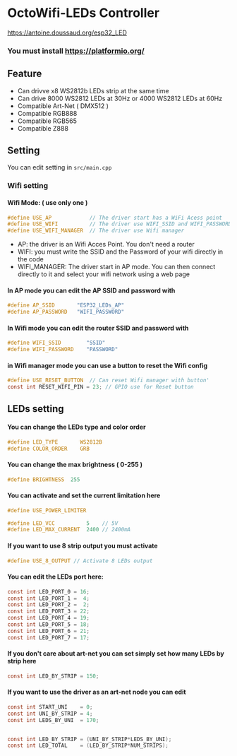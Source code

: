 OctoWifi-LEDs Controller
============

https://antoine.doussaud.org/esp32_LED

### You must install https://platformio.org/

## Feature
 - Can drivve x8 WS2812b LEDs strip at the same time
 - Can drive 8000 WS2812 LEDs at 30Hz or 4000 WS2812 LEDs at 60Hz
 - Compatible Art-Net ( DMX512 )
 - Compatible RGB888
 - Compatible RGB565
 - Compatible Z888

## Setting
You can edit  setting in `src/main.cpp`

### Wifi setting
#### Wifi Mode: ( use only one )
```C
#define USE_AP            // The driver start has a WiFi Acess point
#define USE_WIFI          // The driver use WIFI_SSID and WIFI_PASSWORD
#define USE_WIFI_MANAGER  // The driver use Wifi manager
```
- AP: the driver is an Wifi Acces Point. You don't need a router
- WIFI: you must write the SSID and the Password of your wifi directly in the code
- WIFI_MANAGER: The driver start in AP mode. You can then connect directly to it and select your wifi network using a web page

#### In AP mode you can edit the AP SSID and password with

```C
#define AP_SSID       "ESP32_LEDs_AP"
#define AP_PASSWORD   "WIFI_PASSWORD"
```

#### In Wifi  mode you can edit the router SSID and password with

```C
#define WIFI_SSID        "SSID"
#define WIFI_PASSWORD    "PASSWORD"
```

#### in Wifi manager mode you can use a button to reset the Wifi config

```C
#define USE_RESET_BUTTON  // Can reset Wifi manager with button'
const int RESET_WIFI_PIN = 23; // GPIO use for Reset button
```

## LEDs setting

#### You can change the LEDs type and color order
```C
#define LED_TYPE       WS2812B
#define COLOR_ORDER    GRB
```

#### You can change the max brightness ( 0-255 )
```C
#define BRIGHTNESS  255
```
#### You can activate and set the current limitation here
```C
#define USE_POWER_LIMITER

#define LED_VCC          5    // 5V
#define LED_MAX_CURRENT  2400 // 2400mA
```

#### If you want to use 8 strip output you must activate

```C
#define USE_8_OUTPUT // Activate 8 LEDs output
```

#### You can edit the LEDs port here:
```C
const int LED_PORT_0 = 16;
const int LED_PORT_1 =  4;
const int LED_PORT_2 =  2;
const int LED_PORT_3 = 22;
const int LED_PORT_4 = 19;
const int LED_PORT_5 = 18;
const int LED_PORT_6 = 21;
const int LED_PORT_7 = 17;
```

#### If you don't care about art-net you can set simply set how many LEDs by strip here
```C
const int LED_BY_STRIP = 150;
```

#### If you want to use the driver as an art-net node you can edit
```C
const int START_UNI    = 0;
const int UNI_BY_STRIP = 4;
const int LEDS_BY_UNI  = 170;


const int LED_BY_STRIP = (UNI_BY_STRIP*LEDS_BY_UNI);
const int LED_TOTAL    = (LED_BY_STRIP*NUM_STRIPS);
```
